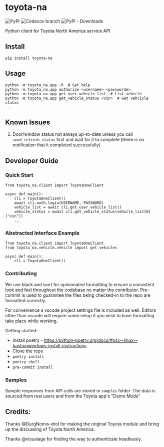 # toyota-na
![PyPI](https://img.shields.io/pypi/v/toyota-na?style=flat-square) ![Codecov branch](https://img.shields.io/codecov/c/github/toyotha/toyota-na/main?style=flat-square) ![PyPI - Downloads](https://img.shields.io/pypi/dm/toyota-na?style=flat-square)

Python client for Toyota North America service API

## Install
```
pip install toyota-na
```
## Usage
```
python -m toyota_na.app -h  # Get help
python -m toyota_na.app authorize <username> <passworde>
python -m toyota_na.app get_user_vehicle_list  # List vehicle
python -m toyota_na.app get_vehicle_status <vin>  # Get vehcicle status
...
```

## Known Issues
1. Door/window status not always up-to-date unless you call `send_refresh_status` first and wait for it to complete (there is no notification that it completed successfully).

## Developer Guide
### Quick Start
```
from toyota_na.client import ToyotaOneClient

async def main():
    cli = ToyotaOneClient()
    await cli.auth.login(USERNAME, PASSWORD)
    vehicle_list = await cli.get_user_vehicle_list()
    vehicle_status = await cli.get_vehicle_status(vehicle_list[0]["vin"])
    ...
```

### Abstracted Interface Example
```
from toyota_na.client import ToyotaOneClient
from toyota_na.vehicle.vehicle import get_vehicles

async def main():
    cli = ToyotaOneClient()
```

### Contributing
We use black and isort for opinionated formatting to ensure a consistent look and feel throughout the codebase no matter the contributor.
Pre-commit is used to guarantee the files being checked-in to the repo are formatted correctly.

For convenience a vscode project settings file is included as well. Editors other than vscode will require some setup if you wish to have formatting take place while working.

Getting started:
- Install poetry - https://python-poetry.org/docs/#osx--linux--bashonwindows-install-instructions
- Clone the repo
- `poetry install`
- `poetry shell`
- `pre-commit install`

### Samples
Sample responses from API calls are stored in `samples` folder. The data is sourced from real users and from the Toyota app's "Demo Mode"

## Credits:
Thanks @DurgNomis-drol for making the original Toyota module and bring up the discussing of Toyota North America.

Thanks @visualage for finding the way to authenticate headlessly.
